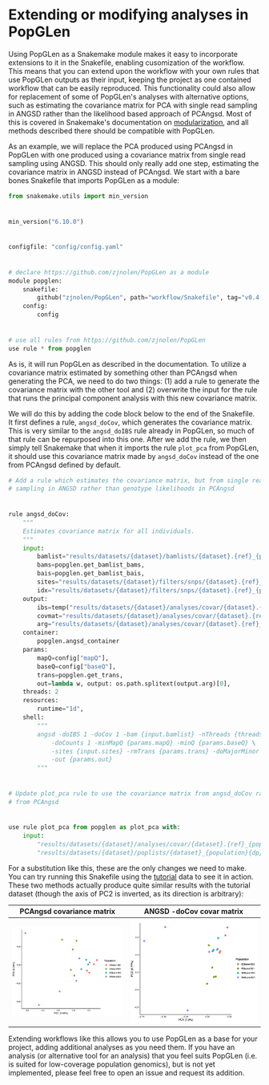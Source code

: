# Extending or modifying analyses in PopGLen

Using PopGLen as a Snakemake module makes it easy to incorporate extensions to
it in the Snakefile, enabling cusomization of the workflow. This means that you
can extend upon the workflow with your own rules that use PopGLen outputs as
their input, keeping the project as one contained workflow that can be easily
reproduced. This functionality could also allow for replacement of some of
PopGLen's analyses with alternative options, such as estimating the covariance
matrix for PCA with single read sampling in ANGSD rather than the likelihood
based approach of PCAngsd. Most of this is covered in Snakemake's documentation
on [modularization](https://snakemake.readthedocs.io/en/stable/snakefiles/modularization.html),
and all methods described there should be compatible with PopGLen.

As an example, we will replace the PCA produced using PCAngsd in PopGLen
with one produced using a covariance matrix from single read sampling using
ANGSD. This should only really add one step, estimating the covariance matrix
in ANGSD instead of PCAngsd. We start with a bare bones Snakefile that imports
PopGLen as a module:

```py title="workflow/Snakefile" linenums="1"
from snakemake.utils import min_version


min_version("6.10.0")


configfile: "config/config.yaml"


# declare https://github.com/zjnolen/PopGLen as a module
module popglen:
    snakefile:
        github("zjnolen/PopGLen", path="workflow/Snakefile", tag="v0.4.1")
    config:
        config


# use all rules from https://github.com/zjnolen/PopGLen
use rule * from popglen
```

As is, it will run PopGLen as described in the documentation. To utilize a
covariance matrix estimated by something other than PCAngsd when generating the
PCA, we need to do two things: (1) add a rule to generate the covariance matrix
with the other tool and (2) overwrite the input for the rule that runs the
principal component analysis with this new covariance matrix.

We will do this by adding the code block below to the end of the Snakefile. It
first defines a rule, `angsd_doCov`, which generates the covariance matrix. This
is very similar to the `angsd_doIBS` rule already in PopGLen, so much of that
rule can be repurposed into this one. After we add the rule, we then simply
tell Snakemake that when it imports the rule `plot_pca` from PopGLen, it
should use this covariance matrix made by `angsd_doCov` instead of the one from
PCAngsd defined by default.

```py title="workflow/Snakefile linenums="21"
# Add a rule which estimates the covariance matrix, but from single read
# sampling in ANGSD rather than genotype likelihoods in PCAngsd


rule angsd_doCov:
    """
    Estimates covariance matrix for all individuals.
    """
    input:
        bamlist="results/datasets/{dataset}/bamlists/{dataset}.{ref}_{population}{dp}.bamlist",
        bams=popglen.get_bamlist_bams,
        bais=popglen.get_bamlist_bais,
        sites="results/datasets/{dataset}/filters/snps/{dataset}.{ref}_{population}{dp}_{sites}-filts_snps.sites",
        idx="results/datasets/{dataset}/filters/snps/{dataset}.{ref}_{population}{dp}_{sites}-filts_snps.sites.idx",
    output:
        ibs=temp("results/datasets/{dataset}/analyses/covar/{dataset}.{ref}_{population}{dp}_{sites}-filts.ibs.gz"),
        covmat="results/datasets/{dataset}/analyses/covar/{dataset}.{ref}_{population}{dp}_{sites}-filts.covMat",
        arg="results/datasets/{dataset}/analyses/covar/{dataset}.{ref}_{population}{dp}_{sites}-filts.arg",
    container:
        popglen.angsd_container
    params:
        mapQ=config["mapQ"],
        baseQ=config["baseQ"],
        trans=popglen.get_trans,
        out=lambda w, output: os.path.splitext(output.arg)[0],
    threads: 2
    resources:
        runtime="1d",
    shell:
        """
        angsd -doIBS 1 -doCov 1 -bam {input.bamlist} -nThreads {threads} \
            -doCounts 1 -minMapQ {params.mapQ} -minQ {params.baseQ} \
            -sites {input.sites} -rmTrans {params.trans} -doMajorMinor 3 \
            -out {params.out}
        """


# Update plot_pca rule to use the covariance matrix from angsd_doCov rather than
# from PCAngsd


use rule plot_pca from popglen as plot_pca with:
    input:
        "results/datasets/{dataset}/analyses/covar/{dataset}.{ref}_{population}{dp}_{sites}-filts.covMat",
        "results/datasets/{dataset}/poplists/{dataset}_{population}{dp}.indiv.list",

```

For a substitution like this, these are the only changes we need to make.
You can try running this Snakefile using the [tutorial](tutorial.md) data to see
it in action. These two methods actually produce quite similar results with the
tutorial dataset (though the axis of PC2 is inverted, as its direction is
arbitrary):

| PCAngsd covariance matrix | ANGSD -doCov covar matrix |
|---------------------------|---------------------------|
|![pcangsd pca](images/pca-norel.png)|![docov pca](images/pca-docov.png)|

Extending workflows like this allows you to use PopGLen as a base for your
project, adding additional analyses as you need them. If you have an analysis
(or alternative tool for an analysis) that you feel suits PopGLen (i.e. is
suited for low-coverage population genomics), but is not yet implemented, please
feel free to open an issue and request its addition.
